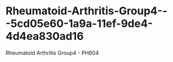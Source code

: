 # Rheumatoid-Arthritis-Group4---5cd05e60-1a9a-11ef-9de4-4d4ea830ad16
Rheumatoid Arthritis Group4 - PH604
